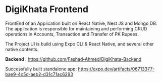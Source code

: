 # DigiKhata Frontend

FrontEnd of an Application built on React Native, Nest JS and Mongo DB. The application is responsible for maintaining and performing CRUD operations in Accounts, Transaction and Transfer of PK Rupees.

The Project UI is build using Expo CLI & React Native, and several other native contents.

__Backend__ : https://github.com/Fashad-Ahmed/DigiKhata-Backend

Successfully built standalone app: https://expo.dev/artifacts/06713377-bae9-4c5d-aeb2-d31c71ac6293
